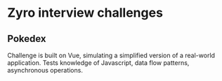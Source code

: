 # Zyro interview challenges

## Pokedex

Challenge is built on Vue, simulating a simplified version of a real-world application. Tests knowledge of Javascript, data flow patterns, asynchronous operations.
